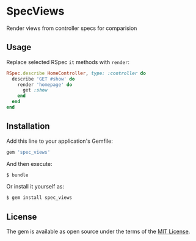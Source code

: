 # SpecViews
Render views from controller specs for comparision

## Usage
Replace selected RSpec `it` methods with `render`:

```ruby
RSpec.describe HomeController, type: :controller do
  describe 'GET #show' do
    render 'homepage' do
      get :show
    end
  end
end
```

## Installation
Add this line to your application's Gemfile:

```ruby
gem 'spec_views'
```

And then execute:
```bash
$ bundle
```

Or install it yourself as:
```bash
$ gem install spec_views
```

## License
The gem is available as open source under the terms of the [MIT License](https://opensource.org/licenses/MIT).

